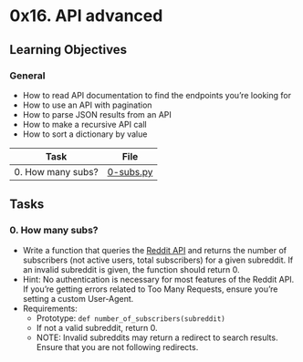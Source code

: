 # 0x16. API advanced

## Learning Objectives

### General

- How to read API documentation to find the endpoints you’re looking for
- How to use an API with pagination
- How to parse JSON results from an API
- How to make a recursive API call
- How to sort a dictionary by value

| Task              | File                     |
| ----------------- | ------------------------ |
| 0. How many subs? | [0-subs.py](./0-subs.py) |

## Tasks

### 0. How many subs?

- Write a function that queries the [Reddit API](https://www.reddit.com/dev/api/) and returns the number of subscribers (not active users, total subscribers) for a given subreddit. If an invalid subreddit is given, the function should return 0.
- Hint: No authentication is necessary for most features of the Reddit API. If you’re getting errors related to Too Many Requests, ensure you’re setting a custom User-Agent.
- Requirements:
  - Prototype: `def number_of_subscribers(subreddit)`
  - If not a valid subreddit, return 0.
  - NOTE: Invalid subreddits may return a redirect to search results. Ensure that you are not following redirects.
